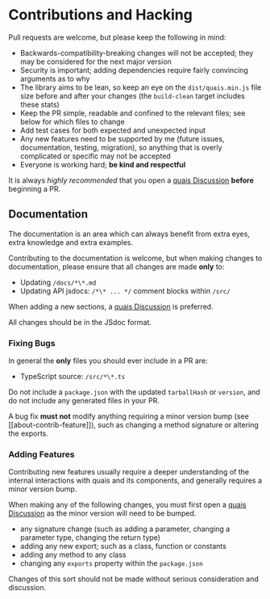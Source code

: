 # Contributions and Hacking

Pull requests are welcome, but please keep the following in mind:

-   Backwards-compatibility-breaking changes will not be accepted; they may be considered for the next major version
-   Security is important; adding dependencies require fairly convincing arguments as to why
-   The library aims to be lean, so keep an eye on the `dist/quais.min.js` file size before and after your changes (the `build-clean` target includes these stats)
-   Keep the PR simple, readable and confined to the relevant files; see below for which files to change
-   Add test cases for both expected and unexpected input
-   Any new features need to be supported by me (future issues, documentation, testing, migration), so anything that is overly complicated or specific may not be accepted
-   Everyone is working hard; **be kind and respectful**

It is always _highly recommended_ that you open a [quais Discussion](https://github.com/quais-io/quais.js/discussions) **before** beginning a PR.

## Documentation

The documentation is an area which can always benefit from extra eyes, extra knowledge and extra examples.

Contributing to the documentation is welcome, but when making changes to documentation, please ensure that all changes are made **only** to:

-   Updating `/docs/*\*.md`
-   Updating API jsdocs: `/*\* ... */` comment blocks within `/src/`

When adding a new sections, a [quais Discussion](https://github.com/quais-io/quais.js/discussions) is preferred.

All changes should be in the JSdoc format.

### Fixing Bugs

In general the **only** files you should ever include in a PR are:

-   TypeScript source: `/src/*\*.ts`

Do not include a `package.json` with the updated `tarballHash` or `version`, and do not include any generated files in your PR.

A bug fix **must not** modify anything requiring a minor version bump (see [[about-contrib-feature]]), such as changing a method signature or altering the exports.

### Adding Features

Contributing new features usually require a deeper understanding of the internal interactions with quais and its components, and generally requires a minor version bump.

When making any of the following changes, you must first open a [quais Discussion](https://github.com/quais-io/quais.js/discussions) as the minor version will need to be bumped.

-   any signature change (such as adding a parameter, changing a parameter type, changing the return type)
-   adding any new export; such as a class, function or constants
-   adding any method to any class
-   changing any `exports` property within the `package.json`

Changes of this sort should not be made without serious consideration and discussion.
